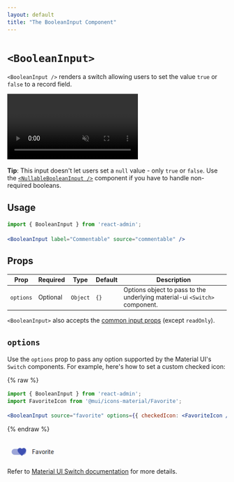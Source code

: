 ```yaml
---
layout: default
title: "The BooleanInput Component"
---
```


# `<BooleanInput>`

`<BooleanInput />` renders a switch allowing users to set the value `true` or `false` to a record field.

<video controls autoplay playsinline muted loop>
  <source src="./img/boolean-input.webm" type="video/webm"/>
  <source src="./img/boolean-input.mp4" type="video/mp4"/>
  Your browser does not support the video tag.
</video>


**Tip**: This input doesn't let users set a `null` value - only `true` or `false`. Use the [`<NullableBooleanInput />`](./NullableBooleanInput.md) component if you have to handle non-required booleans.

## Usage

```jsx
import { BooleanInput } from 'react-admin';

<BooleanInput label="Commentable" source="commentable" />
```

## Props

| Prop      | Required | Type     | Default | Description                                                                |
|-----------|----------|----------|---------|----------------------------------------------------------------------------|
| `options` | Optional | `Object` | `{}`    | Options object to pass to the underlying material-ui `<Switch>` component. |

`<BooleanInput>` also accepts the [common input props](./Inputs.md#common-input-props) (except `readOnly`).

## `options`

Use the `options` prop to pass any option supported by the Material UI's `Switch` components. For example, here's how to set a custom checked icon:

{% raw %}
```jsx
import { BooleanInput } from 'react-admin';
import FavoriteIcon from '@mui/icons-material/Favorite';

<BooleanInput source="favorite" options={{ checkedIcon: <FavoriteIcon /> }} />
```
{% endraw %}

![CustomBooleanInputCheckIcon](./img/custom-switch-icon.png)

Refer to [Material UI Switch documentation](https://mui.com/material-ui/api/switch/) for more details.
